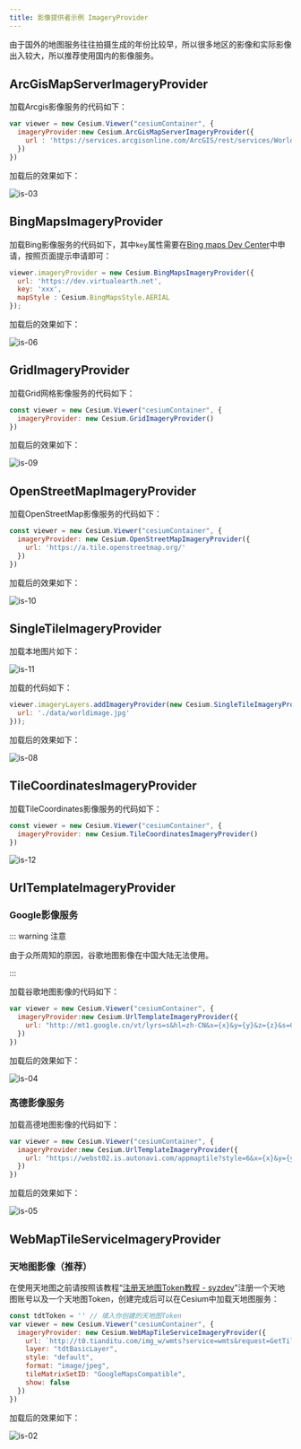 ```yaml
---
title: 影像提供者示例 ImageryProvider
---
```



由于国外的地图服务往往拍摄生成的年份比较早，所以很多地区的影像和实际影像出入较大，所以推荐使用国内的影像服务。

## ArcGisMapServerImageryProvider

加载Arcgis影像服务的代码如下：

```javascript
var viewer = new Cesium.Viewer("cesiumContainer", {
  imageryProvider:new Cesium.ArcGisMapServerImageryProvider({
    url : 'https://services.arcgisonline.com/ArcGIS/rest/services/World_Imagery/MapServer'
  })
})
```

加载后的效果如下：

![is-03](/cesium-docs/assets/img/guide/is-03.png)

## BingMapsImageryProvider

加载Bing影像服务的代码如下，其中`key`属性需要在[Bing maps Dev Center](https://www.bingmapsportal.com/Account/Register)中申请，按照页面提示申请即可：

```javascript
viewer.imageryProvider = new Cesium.BingMapsImageryProvider({
  url: 'https://dev.virtualearth.net',
  key: 'xxx',
  mapStyle : Cesium.BingMapsStyle.AERIAL
});
```

加载后的效果如下：

![is-06](/cesium-docs/assets/img/guide/is-06.png)

## GridImageryProvider

加载Grid网格影像服务的代码如下：

```javascript
const viewer = new Cesium.Viewer("cesiumContainer", {
  imageryProvider: new Cesium.GridImageryProvider()
})
```

加载后的效果如下：

![is-09](/cesium-docs/assets/img/guide/is-09.png)

## OpenStreetMapImageryProvider

加载OpenStreetMap影像服务的代码如下：

```javascript
const viewer = new Cesium.Viewer("cesiumContainer", {
  imageryProvider: new Cesium.OpenStreetMapImageryProvider({
    url: 'https://a.tile.openstreetmap.org/'
  })
})
```

加载后的效果如下：

![is-10](/cesium-docs/assets/img/guide/is-10.png)

## SingleTileImageryProvider

加载本地图片如下：

![is-11](/cesium-docs/assets/img/guide/is-11.jpg)

加载的代码如下：

```javascript
viewer.imageryLayers.addImageryProvider(new Cesium.SingleTileImageryProvider({
  url: './data/worldimage.jpg'
}));
```

加载后的效果如下：

![is-08](/cesium-docs/assets/img/guide/is-08.png)

## TileCoordinatesImageryProvider

加载TileCoordinates影像服务的代码如下：

```javascript
const viewer = new Cesium.Viewer("cesiumContainer", {
  imageryProvider: new Cesium.TileCoordinatesImageryProvider()
})
```
![is-12](/cesium-docs/assets/img/guide/is-12.png)

## UrlTemplateImageryProvider

###  Google影像服务

::: warning 注意

由于众所周知的原因，谷歌地图影像在中国大陆无法使用。

:::

加载谷歌地图影像的代码如下：

```javascript
var viewer = new Cesium.Viewer("cesiumContainer", {
  imageryProvider:new Cesium.UrlTemplateImageryProvider({
    url: "http://mt1.google.cn/vt/lyrs=s&hl=zh-CN&x={x}&y={y}&z={z}&s=Gali"
  })
})
```

加载后的效果如下：

![is-04](/cesium-docs/assets/img/guide/is-04.png)

### 高德影像服务

加载高德地图影像的代码如下：

```javascript
var viewer = new Cesium.Viewer("cesiumContainer", {
  imageryProvider:new Cesium.UrlTemplateImageryProvider({
    url: "https://webst02.is.autonavi.com/appmaptile?style=6&x={x}&y={y}&z={z}"
  })
})
```

加载后的效果如下：

![is-05](/cesium-docs/assets/img/guide/is-05.png)

## WebMapTileServiceImageryProvider

### 天地图影像（推荐）

在使用天地图之前请按照该教程“[注册天地图Token教程 - syzdev](https://syzdev.cn/2021/08/11/注册天地图Token教程/)”注册一个天地图账号以及一个天地图Token，创建完成后可以在Cesium中加载天地图服务：

```javascript
const tdtToken = '' // 填入你创建的天地图Token
var viewer = new Cesium.Viewer("cesiumContainer", {
  imageryProvider: new Cesium.WebMapTileServiceImageryProvider({
    url: `http://t0.tianditu.com/img_w/wmts?service=wmts&request=GetTile&version=1.0.0&LAYER=img&tileMatrixSet=w&TileMatrix={TileMatrix}&TileRow={TileRow}&TileCol={TileCol}&style=default&format=tiles&tk=${tdtToken}`,
    layer: "tdtBasicLayer",
    style: "default",
    format: "image/jpeg",
    tileMatrixSetID: "GoogleMapsCompatible",
    show: false
  })
})
```

加载后的效果如下：

![is-02](/cesium-docs/assets/img/guide/is-02.png)

